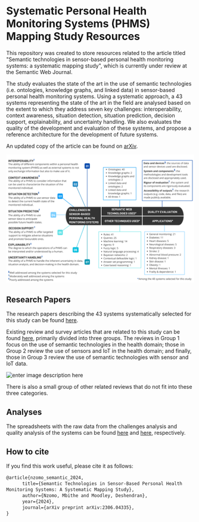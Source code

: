 # Systematic Personal Health Monitoring Systems (PHMS) Mapping Study Resources

This repository was created to store resources related to the article titled "Semantic technologies in sensor-based personal health monitoring systems: a systematic mapping study", which is currently under review at the Semantic Web Journal. 

The study evaluates the state of the art in the use of semantic technologies (i.e. ontologies, knowledge graphs, and linked data) in sensor-based personal health monitoring systems. Using a systematic approach, a 43 systems representing the state of the art in the field are analysed based on the extent to which they address seven key challenges: interoperability, context awareness, situation detection, situation prediction, decision support, explainability, and uncertainty handling. We also evaluates the quality of the development and evaluation of these systems, and propose a reference architecture for the development of future systems.

An updated copy of the article can be found on [arXiv](https://arxiv.org/abs/2306.04335).

![Map summarising the state of the art in the field.](https://github.com/mbithenzomo/semantic_phms_mapping_study/blob/main/images/map.png?raw=true)

## Research Papers
The research papers describing the 43 systems systematically selected for this study can be found [here](https://github.com/mbithenzomo/semantic_phms_mapping_study/tree/main/related_reviews).

Existing review and survey articles that are related to this study can be found [here](https://github.com/mbithenzomo/semantic_phms_mapping_study/tree/main/related_reviews), primarily divided into three groups. The reviews in Group 1 focus on the use of semantic technologies in the health domain; those in Group 2 review the use of sensors and IoT in the health domain; and finally, those in Group 3 review the use of semantic technologies with sensor and IoT data.

![enter image description here](https://github.com/mbithenzomo/semantic_phms_mapping_study/blob/main/images/related_reviews.png?raw=true)

There is also a small group of other related reviews that do not fit into these three categories.

## Analyses
The spreadsheets with the raw data from the challenges analysis and quality analysis of the systems can be found [here](https://docs.google.com/spreadsheets/d/1CBGaYS43Ky2i--eqxNIbfgHdinqupvAUs6V5bVXWGzI/edit?usp=sharing) and [here](https://docs.google.com/spreadsheets/d/1SVIbMidxDGlQFexG1fmJJUV94iNtarBRvyzxBxgPG6M/edit?usp=sharing), respectively.

## How to cite
If you find this work useful, please cite it as follows:
```
@article{nzomo_semantic_2024,
      title={Semantic Technologies in Sensor-Based Personal Health Monitoring Systems: A Systematic Mapping Study}, 
      author={Nzomo, Mbithe and Moodley, Deshendran},
      year={2024},
      journal={arXiv preprint arXiv:2306.04335},
}
```
